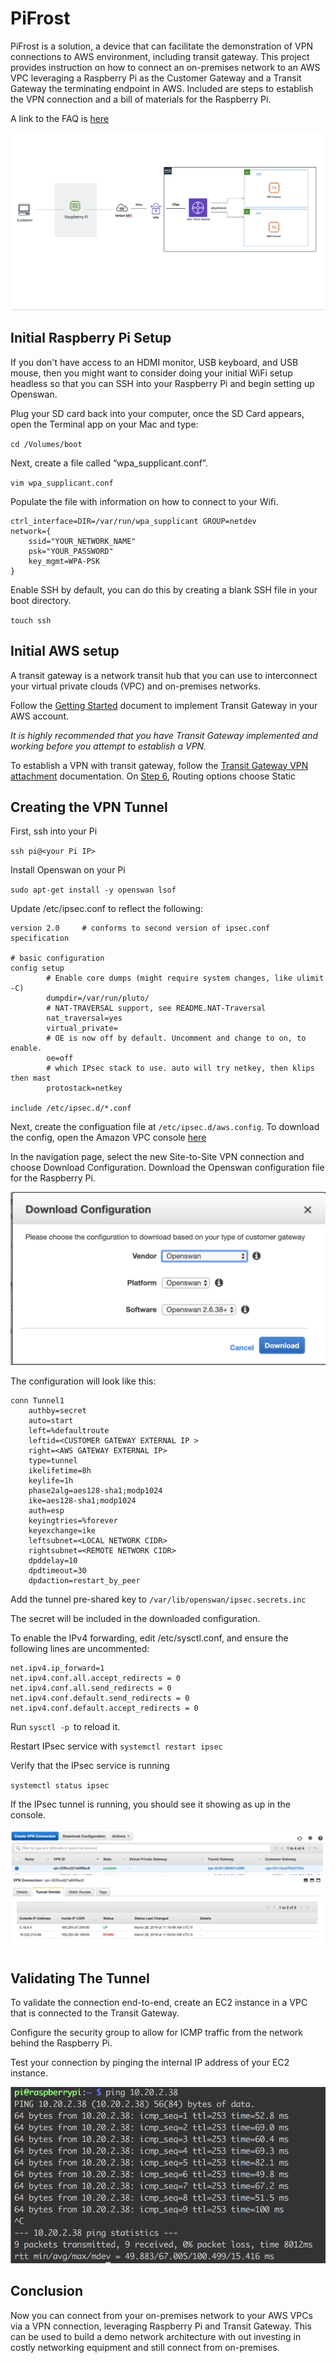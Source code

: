 # PiFrost
PiFrost is a solution, a device that can facilitate the demonstration of VPN connections to AWS environment, including transit gateway. This project provides instruction on how to connect an on-premises network to an AWS VPC leveraging a Raspberry Pi as the Customer Gateway and a Transit Gateway the terminating endpoint in AWS. Included are steps to establish the VPN connection and a bill of materials for the Raspberry Pi.

A link to the FAQ is [here](faq.md)

![alt text](images/pifrost-arch.png)

## Initial Raspberry Pi Setup
If you don't have access to an HDMI monitor, USB keyboard, and USB mouse, then you might want to consider doing your initial WiFi setup headless so that you can SSH into your Raspberry Pi and begin setting up Openswan.

Plug your SD card back into your computer, once the SD Card appears, open the Terminal app on your Mac and type:

`cd /Volumes/boot`

Next, create a file called “wpa_supplicant.conf”.

`vim wpa_supplicant.conf`

Populate the file with information on how to connect to your Wifi.

```
ctrl_interface=DIR=/var/run/wpa_supplicant GROUP=netdev
network={
    ssid="YOUR_NETWORK_NAME"
    psk="YOUR_PASSWORD"
    key_mgmt=WPA-PSK
}
```
Enable SSH by default, you can do this by creating a blank SSH file in your boot directory.

`touch ssh`

## Initial AWS setup
A transit gateway is a network transit hub that you can use to interconnect your virtual private clouds (VPC) and on-premises networks.

Follow the [Getting Started](https://docs.aws.amazon.com/vpc/latest/tgw/tgw-getting-started.html) document to implement Transit Gateway in your AWS account.

*It is highly recommended that you have Transit Gateway implemented and working before you attempt to establish a VPN.*

To establish a VPN with transit gateway, follow the [Transit Gateway VPN attachment](https://docs.aws.amazon.com/vpc/latest/tgw/tgw-vpn-attachments.html) documentation. On [Step 6](https://docs.aws.amazon.com/vpc/latest/tgw/tgw-vpn-attachments.html#create-vpn-attachment), Routing options choose Static

## Creating the VPN Tunnel
First, ssh into your Pi  

`ssh pi@<your Pi IP>`

Install Openswan on your Pi

`sudo apt-get install -y openswan lsof`

Update /etc/ipsec.conf to reflect the following:

```
version 2.0     # conforms to second version of ipsec.conf specification

# basic configuration
config setup
        # Enable core dumps (might require system changes, like ulimit -C)
        dumpdir=/var/run/pluto/
        # NAT-TRAVERSAL support, see README.NAT-Traversal
        nat_traversal=yes
        virtual_private=
        # OE is now off by default. Uncomment and change to on, to enable.
        oe=off
        # which IPsec stack to use. auto will try netkey, then klips then mast
        protostack=netkey

include /etc/ipsec.d/*.conf
```

Next, create the configuation file at `/etc/ipsec.d/aws.config`. To download the config, open the Amazon VPC console [here](https://console.aws.amazon.com/vpc/)

In the navigation page, select the new Site-to-Site VPN connection and choose Download Configuration.
Download the Openswan configuration file for the Raspberry Pi.

![alt text](images/download-config.png)

The configuration will look like this:

```
conn Tunnel1
	authby=secret
	auto=start
	left=%defaultroute
	leftid=<CUSTOMER GATEWAY EXTERNAL IP >
	right=<AWS GATEWAY EXTERNAL IP>
	type=tunnel
	ikelifetime=8h
	keylife=1h
	phase2alg=aes128-sha1;modp1024
	ike=aes128-sha1;modp1024
	auth=esp
	keyingtries=%forever
	keyexchange=ike
	leftsubnet=<LOCAL NETWORK CIDR>
	rightsubnet=<REMOTE NETWORK CIDR>
	dpddelay=10
	dpdtimeout=30
	dpdaction=restart_by_peer
```
Add the tunnel pre-shared key to `/var/lib/openswan/ipsec.secrets.inc`

The secret will be included in the downloaded configuration.

To enable the IPv4 forwarding, edit /etc/sysctl.conf, and ensure the following lines are uncommented:

```
net.ipv4.ip_forward=1
net.ipv4.conf.all.accept_redirects = 0
net.ipv4.conf.all.send_redirects = 0
net.ipv4.conf.default.send_redirects = 0
net.ipv4.conf.default.accept_redirects = 0
```

Run `sysctl -p `to reload it.

Restart IPsec service with `systemctl restart ipsec`

Verify that the IPsec service is running

`systemctl status ipsec`

If the IPsec tunnel is running, you should see it showing as up in the console.

![alt text](images/tunnel-up.png)


## Validating The Tunnel
To validate the connection end-to-end, create an EC2 instance in a VPC that is connected to the Transit Gateway.

Configure the security group to allow for ICMP traffic from the network behind the Raspberry Pi.

Test your connection by pinging the internal IP address of your EC2 instance.

![alt text](images/ping-success.png)

## Conclusion

Now you can connect from your on-premises network to your AWS VPCs via a VPN connection, leveraging Raspberry Pi and Transit Gateway.  This can be used to build a demo network architecture with out investing in costly networking equipment and still connect from on-premises.
